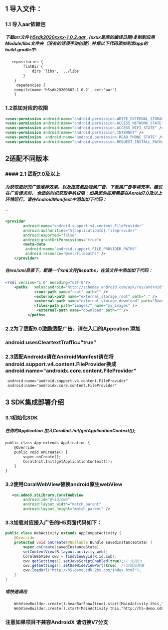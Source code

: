 ##  1 导入文件：
###  1.1 导入aar依赖包
##### 下载arr文件  [h5sdk2020xxxx-1.0.2.aar](http://admo5-static.2bx.com/h5sdk/aar/h5sdk.aar) , (xxxx是库的编译日期)复制到应用Module/libs文件夹（没有的话须手动创建）并将以下代码添加到您app的build.gradle中:
```xml
   repositories {
        flatDir {
            dirs 'libs', '../libs'
        }
    }
	 depedencies {
	compile(name:'h5sdk20200602-1.0.2', ext:'aar')
	}
```
### 1.2添加对应的权限

```xml
<uses-permission android:name="android.permission.WRITE_EXTERNAL_STORAGE" />
<uses-permission android:name="android.permission.ACCESS_NETWORK_STATE" />
<uses-permission android:name="android.permission.ACCESS_WIFI_STATE" />
<uses-permission android:name="android.permission.INTERNET" />
<uses-permission  android:name="android.permission.READ_PHONE_STATE" />
<uses-permission android:name="android.permission.REQUEST_INSTALL_PACKAGES"/>
```
## 2适配不同版本
### #### 2.1 适配7.0及以上
##### 为获取更好的广告推荐效果，以及提高激励视频广告、下载类广告等填充率，建议在广告请求前， 合适的时机获取手机权限：如果您的应用需要在Anroid7.0及以上环境运行，请在AndroidManifest中添加如下代码：
``
```xml
<provider
        android:name="android.support.v4.content.FileProvider"
        android:authorities="${applicationId}.fileprovider"
        android:exported="false"
        android:grantUriPermissions="true">
        <meta-data
         android:name="android.support.FILE_PROVIDER_PATHS"
         android:resource="@xml/filepaths" />
    </provider>
```
##### 在res/xml目录下，新建一个xml文件filepaths，在该文件中添加如下代码：
```xml
<?xml version="1.0" encoding="utf-8"?>
    <paths   xmlns:android="http://schemas.android.com/apk/res/android">
             <root-path name="root" path="" />
             <external-path name="external_storage_root" path="." />
             <external-path name="external_storage_download" path="Download" />
             <files-path path="images/" name="my_images" />
			  <external-path name="download" path="" />
          </paths>
```
### 2.2为了适配9.0激励适配广告，请在入口的Appcation 添加

### android:usesCleartextTraffic=”true”

### 2.3适配Androidx请在AndroidManifest请在将android.support.v4.content.FileProvider换成 android:name="androidx.core.content.FileProvider"
```xml
 android:name="android.support.v4.content.FileProvider"
 android:name="androidx.core.content.FileProvider"
```
## 3 SDK集成部署介绍
### 3.1初始化SDK
##### 在你的Application 加入CoralInit.Init(getApplicationContext());
````xml
public class App extends Application {
    @Override
    public void onCreate() {
        super.onCreate();
        CoralInit.Init(getApplicationContext());
    }
}
````
### 3.2使用CoralWebView替换android原生webView
```xml
   <cn.admo5.x5Library.CoralWebView
        android:id="@+id/cwb"
        android:layout_width="match_parent"
        android:layout_height="match_parent" />

```
### 3.3加载对应接入广告的H5页面代码如下：
```java
public class WebActivity extends AppCompatActivity {
    @Override
    protected void onCreate(@Nullable Bundle savedInstanceState) {
        super.onCreate(savedInstanceState);
        setContentView(R.layout.activity_web);
        CoralWebView cwv = findViewById(R.id.cwb);
        cwv.getSettings().setJavaScriptEnabled(true);// 支持js
        cwv.getSettings().setUseWideViewPort(true); //自适应屏幕
        cwv.loadUrl("http://h5-demo.sdk.2bx.com/index.html");
    }
}
```
##### 或快速调用
```xml
	WebViewBuilder.create().headBarShow(true).start(MainActivity.this,"http://h5-demo.sdk.2bx.com/index.html");
	WebViewBuilder.create().start(MainActivity.this,"http://h5-demo.sdk.2bx.com/index.html");

```
### 注意如果项目不兼容AndroidX 请切换V7分支
